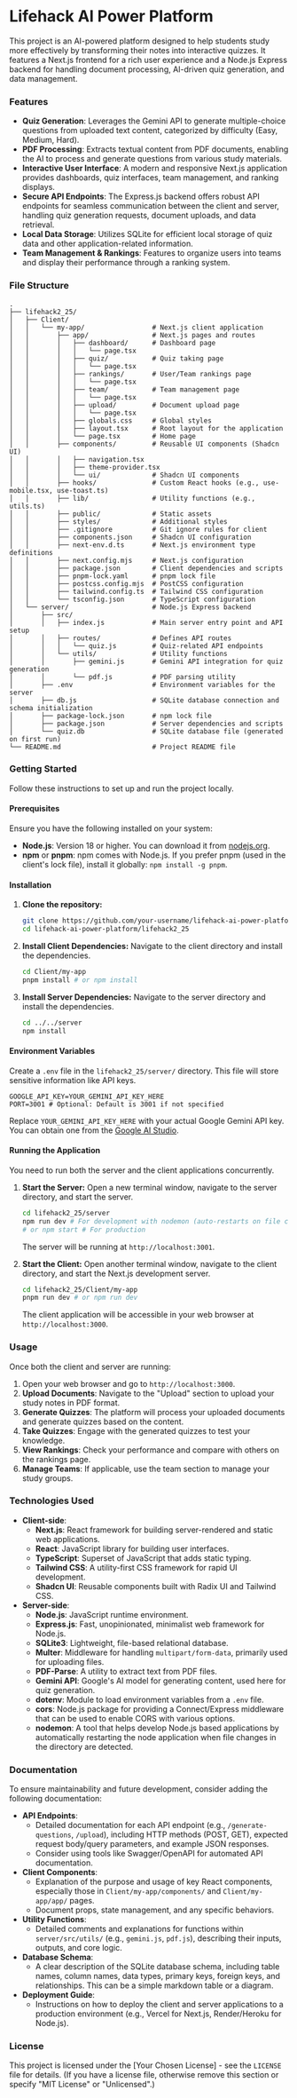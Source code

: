 # Lifehack AI Power Platform

This project is an AI-powered platform designed to help students study more effectively by transforming their notes into interactive quizzes. It features a Next.js frontend for a rich user experience and a Node.js Express backend for handling document processing, AI-driven quiz generation, and data management.

### Features

*   **Quiz Generation**: Leverages the Gemini API to generate multiple-choice questions from uploaded text content, categorized by difficulty (Easy, Medium, Hard).
*   **PDF Processing**: Extracts textual content from PDF documents, enabling the AI to process and generate questions from various study materials.
*   **Interactive User Interface**: A modern and responsive Next.js application provides dashboards, quiz interfaces, team management, and ranking displays.
*   **Secure API Endpoints**: The Express.js backend offers robust API endpoints for seamless communication between the client and server, handling quiz generation requests, document uploads, and data retrieval.
*   **Local Data Storage**: Utilizes SQLite for efficient local storage of quiz data and other application-related information.
*   **Team Management & Rankings**: Features to organize users into teams and display their performance through a ranking system.

### File Structure

```
.
├── lifehack2_25/
│   ├── Client/
│   │   └── my-app/                 # Next.js client application
│   │       ├── app/                # Next.js pages and routes
│   │       │   ├── dashboard/      # Dashboard page
│   │       │   │   └── page.tsx
│   │       │   ├── quiz/           # Quiz taking page
│   │       │   │   └── page.tsx
│   │       │   ├── rankings/       # User/Team rankings page
│   │       │   │   └── page.tsx
│   │       │   ├── team/           # Team management page
│   │       │   │   └── page.tsx
│   │       │   ├── upload/         # Document upload page
│   │       │   │   └── page.tsx
│   │       │   ├── globals.css     # Global styles
│   │       │   ├── layout.tsx      # Root layout for the application
│   │       │   └── page.tsx        # Home page
│   │       ├── components/         # Reusable UI components (Shadcn UI)
│   │       │   ├── navigation.tsx
│   │       │   ├── theme-provider.tsx
│   │       │   └── ui/             # Shadcn UI components
│   │       ├── hooks/              # Custom React hooks (e.g., use-mobile.tsx, use-toast.ts)
│   │       ├── lib/                # Utility functions (e.g., utils.ts)
│   │       ├── public/             # Static assets
│   │       ├── styles/             # Additional styles
│   │       ├── .gitignore          # Git ignore rules for client
│   │       ├── components.json     # Shadcn UI configuration
│   │       ├── next-env.d.ts       # Next.js environment type definitions
│   │       ├── next.config.mjs     # Next.js configuration
│   │       ├── package.json        # Client dependencies and scripts
│   │       ├── pnpm-lock.yaml      # pnpm lock file
│   │       ├── postcss.config.mjs  # PostCSS configuration
│   │       ├── tailwind.config.ts  # Tailwind CSS configuration
│   │       └── tsconfig.json       # TypeScript configuration
│   └── server/                     # Node.js Express backend
│       ├── src/
│       │   ├── index.js            # Main server entry point and API setup
│       │   ├── routes/             # Defines API routes
│       │   │   └── quiz.js         # Quiz-related API endpoints
│       │   └── utils/              # Utility functions
│       │       ├── gemini.js       # Gemini API integration for quiz generation
│       │       └── pdf.js          # PDF parsing utility
│       ├── .env                    # Environment variables for the server
│       ├── db.js                   # SQLite database connection and schema initialization
│       ├── package-lock.json       # npm lock file
│       ├── package.json            # Server dependencies and scripts
│       └── quiz.db                 # SQLite database file (generated on first run)
└── README.md                       # Project README file
```

### Getting Started

Follow these instructions to set up and run the project locally.

#### Prerequisites

Ensure you have the following installed on your system:

*   **Node.js**: Version 18 or higher. You can download it from [nodejs.org](https://nodejs.org/).
*   **npm** or **pnpm**: npm comes with Node.js. If you prefer pnpm (used in the client's lock file), install it globally: `npm install -g pnpm`.

#### Installation

1.  **Clone the repository:**
    ```bash
    git clone https://github.com/your-username/lifehack-ai-power-platform.git # Replace with your actual repository URL
    cd lifehack-ai-power-platform/lifehack2_25
    ```

2.  **Install Client Dependencies:**
    Navigate to the client directory and install the dependencies.
    ```bash
    cd Client/my-app
    pnpm install # or npm install
    ```

3.  **Install Server Dependencies:**
    Navigate to the server directory and install the dependencies.
    ```bash
    cd ../../server
    npm install
    ```

#### Environment Variables

Create a `.env` file in the `lifehack2_25/server/` directory. This file will store sensitive information like API keys.

```
GOOGLE_API_KEY=YOUR_GEMINI_API_KEY_HERE
PORT=3001 # Optional: Default is 3001 if not specified
```
Replace `YOUR_GEMINI_API_KEY_HERE` with your actual Google Gemini API key. You can obtain one from the [Google AI Studio](https://aistudio.google.com/app/apikey).

#### Running the Application

You need to run both the server and the client applications concurrently.

1.  **Start the Server:**
    Open a new terminal window, navigate to the server directory, and start the server.
    ```bash
    cd lifehack2_25/server
    npm run dev # For development with nodemon (auto-restarts on file changes)
    # or npm start # For production
    ```
    The server will be running at `http://localhost:3001`.

2.  **Start the Client:**
    Open another terminal window, navigate to the client directory, and start the Next.js development server.
    ```bash
    cd lifehack2_25/Client/my-app
    pnpm run dev # or npm run dev
    ```
    The client application will be accessible in your web browser at `http://localhost:3000`.

### Usage

Once both the client and server are running:

1.  Open your web browser and go to `http://localhost:3000`.
2.  **Upload Documents**: Navigate to the "Upload" section to upload your study notes in PDF format.
3.  **Generate Quizzes**: The platform will process your uploaded documents and generate quizzes based on the content.
4.  **Take Quizzes**: Engage with the generated quizzes to test your knowledge.
5.  **View Rankings**: Check your performance and compare with others on the rankings page.
6.  **Manage Teams**: If applicable, use the team section to manage your study groups.

### Technologies Used

*   **Client-side**:
    *   **Next.js**: React framework for building server-rendered and static web applications.
    *   **React**: JavaScript library for building user interfaces.
    *   **TypeScript**: Superset of JavaScript that adds static typing.
    *   **Tailwind CSS**: A utility-first CSS framework for rapid UI development.
    *   **Shadcn UI**: Reusable components built with Radix UI and Tailwind CSS.
*   **Server-side**:
    *   **Node.js**: JavaScript runtime environment.
    *   **Express.js**: Fast, unopinionated, minimalist web framework for Node.js.
    *   **SQLite3**: Lightweight, file-based relational database.
    *   **Multer**: Middleware for handling `multipart/form-data`, primarily used for uploading files.
    *   **PDF-Parse**: A utility to extract text from PDF files.
    *   **Gemini API**: Google's AI model for generating content, used here for quiz generation.
    *   **dotenv**: Module to load environment variables from a `.env` file.
    *   **cors**: Node.js package for providing a Connect/Express middleware that can be used to enable CORS with various options.
    *   **nodemon**: A tool that helps develop Node.js based applications by automatically restarting the node application when file changes in the directory are detected.

### Documentation

To ensure maintainability and future development, consider adding the following documentation:

*   **API Endpoints**:
    *   Detailed documentation for each API endpoint (e.g., `/generate-questions`, `/upload`), including HTTP methods (POST, GET), expected request body/query parameters, and example JSON responses.
    *   Consider using tools like Swagger/OpenAPI for automated API documentation.
*   **Client Components**:
    *   Explanation of the purpose and usage of key React components, especially those in `Client/my-app/components/` and `Client/my-app/app/` pages.
    *   Document props, state management, and any specific behaviors.
*   **Utility Functions**:
    *   Detailed comments and explanations for functions within `server/src/utils/` (e.g., `gemini.js`, `pdf.js`), describing their inputs, outputs, and core logic.
*   **Database Schema**:
    *   A clear description of the SQLite database schema, including table names, column names, data types, primary keys, foreign keys, and relationships. This can be a simple markdown table or a diagram.
*   **Deployment Guide**:
    *   Instructions on how to deploy the client and server applications to a production environment (e.g., Vercel for Next.js, Render/Heroku for Node.js).

### License

This project is licensed under the [Your Chosen License] - see the `LICENSE` file for details. (If you have a license file, otherwise remove this section or specify "MIT License" or "Unlicensed".)

